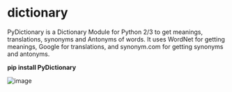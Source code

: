 # dictionary
PyDictionary is a Dictionary Module for Python 2/3 to get meanings, translations, synonyms and Antonyms of words. It uses WordNet for getting meanings, Google for translations, and synonym.com for getting synonyms and antonyms.


**pip install PyDictionary**

![image](https://user-images.githubusercontent.com/68075023/103165089-911f1080-4839-11eb-8195-86c2c14368c7.png)
